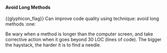 <div id="title">

#### Avoid Long Methods

<span id="prereqs"></span>

</div>
<span id="outcomes">{{glyphicon_flag}} Can improve code quality using technique: avoid long methods  :one:</span>

<div id="body">

Be wary when a method is longer than the computer screen, and take corrective action when it goes beyond 30 LOC (lines of code). The bigger the haystack, the harder it is to find a needle.

</div>

<div id="extras">
</div>
